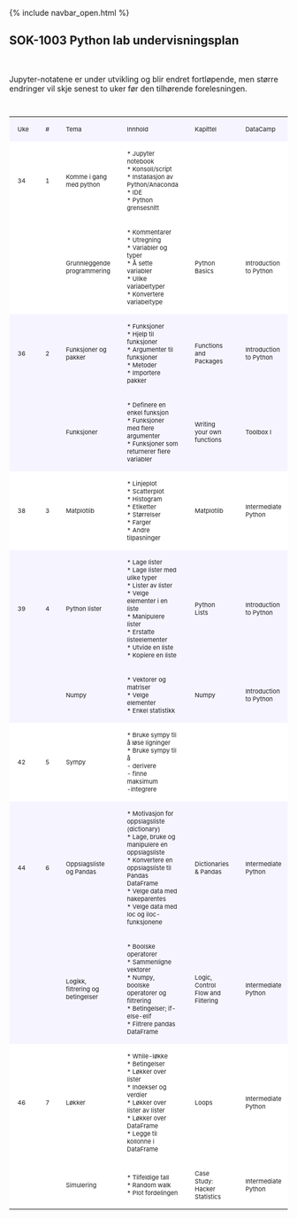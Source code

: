 {% include navbar_open.html %}

<style>
table {
  width:100%;
  font-size: 11px;
}
table, th, td {
  border-collapse: collapse;
}
th, td {
  padding: 15px;
  text-align: left;
}
th {
  border-bottom: 1px solid black;
}
</style>								
<h2>SOK-1003 Python lab undervisningsplan</h2><br>								
<p>Jupyter-notatene er under utvikling og blir endret fortløpende, men større endringer vil skje senest to uker før den tilhørende forelesningen. </p><br>								
<table>
  <colgroup>
    <col style='width:15px'>
    <col style='width:15px'>
    <col style='width:100px'>
    <col style='width:250px'>
    <col style='width:100px'>
    <col style='width:100px'>
    <col style='width:200px'>
    <col style='width:100px'>
  </colgroup> 								
<tr style='background-color: #f6f5ff;'> 	<td>Uke</td>	<td>#</td>	<td>Tema</td>	<td>Innhold</td>	<td>Kapittel</td>	<td>DataCamp</td>	<th>Jupyter</th>	<td>Innlevering</td>
</tr><tr style='background-color: white;'> 	<td>34</td>	<td>1</td>	<td>Komme i gang med python</td>	<td>* Jupyter notebook<br>
* Konsoll/script<br>
* Installasjon av Python/Anaconda<br>
* IDE<br>
* Python grensesnitt</td>	<td></td>	<td></td>	<th><a href='https://github.com/uit-sok-1003-h22/notebooks/blob/main/1%20- introduksjon.ipynb'>1 - intro.ipynb</a><br>
</th>	<td></td>
</tr><tr style='background-color: white;'> 	<td></td>	<td></td>	<td>Grunnleggende programmering</td>	<td>* Kommentarer<br>
* Utregning<br>
* Variabler og typer<br>
* Å sette variabler<br>
* Ulike variabeltyper<br>
* Konvertere variabeltype</td>	<td>Python Basics</td>	<td>Introduction to Python</td>	<th><a href='https://github.com/uit-sok-1003-h22/notebooks/blob/main/1%20-%20introduksjon.ipynb'>1 - variabler.ipynb</a><br>
</th>	<td><a href='https://learn.datacamp.com/'>DataCamp</a></td>
</tr><tr style='background-color: #f6f5ff;'> 	<td>36</td>	<td>2</td>	<td>Funksjoner og pakker</td>	<td>* Funksjoner<br>
* Hjelp til funksjoner<br>
* Argumenter til funksjoner<br>
* Metoder<br>
* Importere pakker</td>	<td>Functions and Packages</td>	<td>Introduction to Python</td>	<th><a href='https://github.com/uit-sok-1003-h21/notebooks/blob/main/'></a><br>
</th>	<td><br>
</td>
</tr><tr style='background-color: #f6f5ff;'> 	<td></td>	<td></td>	<td>Funksjoner</td>	<td>* Definere en enkel funksjon<br>
* Funksjoner med flere argumenter<br>
* Funksjoner som returnerer flere variabler</td>	<td>Writing your own functions</td>	<td>Toolbox I</td>	<th><a href='https://github.com/uit-sok-1003-h22/notebooks/blob/main/2%20-%20funksjoner.ipynb'>2 - funksjoner.ipynb</a><br>
</th>	<td><a href='https://learn.datacamp.com/'>DataCamp</a></td>
</tr><tr style='background-color: white;'> 	<td>38</td>	<td>3</td>	<td>Matplotlib</td>	<td>* Linjeplot<br>
* Scatterplot<br>
* Histogram<br>
* Etiketter<br>
* Størrelser<br>
* Farger<br>
* Andre tilpasninger</td>	<td>Matplotlib</td>	<td>Intermediate Python</td>	<th><a href='https://github.com/uit-sok-1003-h22/notebooks/blob/main/3%20-%20matplotlib.ipynb'>3 - matplotlib.ipynb</a><br>
</th>	<td><a href='https://learn.datacamp.com/'>DataCamp</a></td>
</tr><tr style='background-color: #f6f5ff;'> 	<td>39</td>	<td>4</td>	<td>Python lister</td>	<td>* Lage lister<br>
* Lage lister med ulike typer<br>
* Lister av lister<br>
* Velge elementer i en liste<br>
* Manipulere lister<br>
* Erstatte listeelementer<br>
* Utvide en liste<br>
* Kopiere en liste</td>	<td>Python Lists</td>	<td>Introduction to Python</td>	<th><a href='https://github.com/uit-sok-1003-h22/notebooks/blob/f7d17e0c138c4b28a2aac29cda0459e21fc07c32/4%20-%20lister%2C%20oppslag%20og%20numpy.ipynb'>4 - lister.ipynb</a><br>
</th>	<td></td>
</tr><tr style='background-color: #f6f5ff;'> 	<td></td>	<td></td>	<td>Numpy</td>	<td>* Vektorer og matriser<br>
* Velge elementer<br>
* Enkel statistikk</td>	<td>Numpy</td>	<td>Introduction to Python</td>	<th><a href='https://github.com/uit-sok-1003-h21/notebooks/blob/main/'></a><br>
</th>	<td><a href='https://learn.datacamp.com/'>DataCamp</a></td>
</tr><tr style='background-color: white;'> 	<td>42</td>	<td>5</td>	<td>Sympy</td>	<td>* Bruke sympy til å løse ligninger<br>
* Bruke sympy til å <br>
  - derivere <br>
  - finne maksimum<br>
  -integrere</td>	<td></td>	<td></td>	<th><a href='https://github.com/uit-sok-1003-h22/notebooks/blob/f7d17e0c138c4b28a2aac29cda0459e21fc07c32//5%20-%20sympy.ipynb'>5 - tilbud og etterspørsel.ipynb</a><br>
</th>	<td>Oppgave kommer</td>
</tr><tr style='background-color: #f6f5ff;'> 	<td>44</td>	<td>6</td>	<td>Oppslagsliste og Pandas</td>	<td>* Motivasjon for oppslagsliste (dictionary)<br>
* Lage, bruke og manipulere en oppslagsliste<br>
* Konvertere en oppslagsliste til Pandas DataFrame<br>
* Velge data med hakeparentes<br>
* Velge data med loc og iloc-funksjonene</td>	<td>Dictionaries & Pandas</td>	<td>Intermediate Python</td>	<th><a href='https://github.com/uit-sok-1003-h21/notebooks/blob/main/6%20- oppslag og pandas.ipynb'>6 - oppslag og pandas.ipynb</a><br>
</th>	<td></td>
</tr><tr style='background-color: #f6f5ff;'> 	<td></td>	<td></td>	<td>Logikk, filtrering og betingelser</td>	<td>* Boolske operatorer<br>
* Sammenligne vektorer<br>
* Numpy, boolske operatorer og filtrering<br>
* Betingelser; if-else-elif<br>
* Filtrere pandas DataFrame</td>	<td>Logic, Control Flow and Filtering</td>	<td>Intermediate Python</td>	<th><a href='https://github.com/uit-sok-1003-h21/notebooks/blob/main/6%20- logikk-filtrering-betingelser.ipynb'>6 - logikk-filtrering-betingelser.ipynb</a><br>
</th>	<td><a href='https://learn.datacamp.com/'>DataCamp</a></td>
</tr><tr style='background-color: white;'> 	<td>46</td>	<td>7</td>	<td>Løkker</td>	<td>* While-løkke<br>
* Betingelser<br>
* Løkker over lister<br>
* Indekser og verdier<br>
* Løkker over lister av lister<br>
* Løkker over DataFrame<br>
* Legge til kollonne i DataFrame</td>	<td>Loops</td>	<td>Intermediate Python</td>	<th><a href='https://github.com/uit-sok-1003-h21/notebooks/blob/main/7%20- løkker.ipynb'>7 - løkker.ipynb</a><br>
</th>	<td><a href='https://learn.datacamp.com/'>DataCamp</a></td>
</tr><tr style='background-color: white;'> 	<td></td>	<td></td>	<td>Simulering</td>	<td>* Tilfeldige tall<br>
* Random walk<br>
* Plot fordelingen</td>	<td>Case Study: Hacker Statistics</td>	<td>Intermediate Python</td>	<th><a href='https://github.com/uit-sok-1003-h21/notebooks/blob/main/7%20- simulering.ipynb'>7 - simulering.ipynb</a><br>
</th>	<td>Oppgave kommer</td>
</tr></table>								
